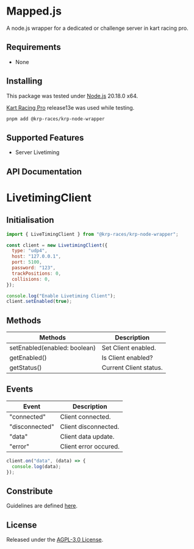 # Mapped.js

A node.js wrapper for a dedicated or challenge server in kart racing pro.

## Requirements

- None

## Installing

This package was tested under [Node.js](https://nodejs.org/en) 20.18.0 x64.

[Kart Racing Pro](https://kartracing-pro.com) release13e was used while testing.

```sh
pnpm add @krp-races/krp-node-wrapper
```

## Supported Features

- Server Livetiming

## API Documentation

# LivetimingClient

## Initialisation

```js
import { LiveTimingClient } from "@krp-races/krp-node-wrapper";

const client = new LivetimingClient({
  type: "udp4",
  host: "127.0.0.1",
  port: 5100,
  password: "123",
  trackPositions: 0,
  collisions: 0,
});

console.log("Enable Livetiming Client");
client.setEnabled(true);
```

## Methods

| Methods                      | Description            |
| ---------------------------- | ---------------------- |
| setEnabled(enabled: boolean) | Set Client enabled.    |
| getEnabled()                 | Is Client enabled?     |
| getStatus()                  | Current Client status. |

## Events

| Event          | Description           |
| -------------- | --------------------- |
| "connected"    | Client connected.     |
| "disconnected" | Client disconnected.  |
| "data"         | Client data update.   |
| "error"        | Client error occured. |

```js
client.on("data", (data) => {
  console.log(data);
});
```

## Constribute

Guidelines are defined [here](https://github.com/krp-races/krp-node-wrapper/blob/main/CONTRIBUTING.md).

## License

Released under the [AGPL-3.0 License](https://github.com/krp-races/krp-node-wrapper/blob/main/LICENSE).
